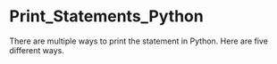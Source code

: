 # Print_Statements_Python
There are multiple ways to print the statement in Python. Here are five different ways.
